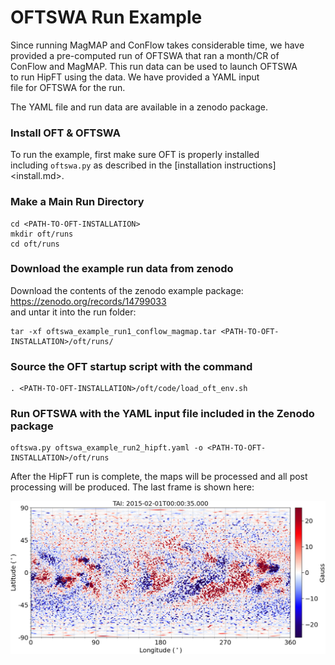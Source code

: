 # OFTSWA Run Example
  
Since running MagMAP and ConFlow takes considerable time, 
we have provided a pre-computed run of OFTSWA that ran a month/CR of  
ConFlow and MagMAP.  This run data can be used to launch OFTSWA  
to run HipFT using the data.  We have provided a YAML input  
file for OFTSWA for the run. 

The YAML file and run data are available in a zenodo package.

### Install OFT & OFTSWA  

To run the example, first make sure OFT is properly installed  
including `oftswa.py` as described in the [installation instructions]<install.md>.  

### Make a Main Run Directory  
```
cd <PATH-TO-OFT-INSTALLATION>
mkdir oft/runs
cd oft/runs
```

### Download the example run data from zenodo  
Download the contents of the zenodo example package:  
<https://zenodo.org/records/14799033>  
and untar it into the run folder:
```
tar -xf oftswa_example_run1_conflow_magmap.tar <PATH-TO-OFT-INSTALLATION>/oft/runs/
```

### Source the OFT startup script with the command  
```
. <PATH-TO-OFT-INSTALLATION>/oft/code/load_oft_env.sh
```

### Run OFTSWA with the YAML input file included in the Zenodo package   
```
oftswa.py oftswa_example_run2_hipft.yaml -o <PATH-TO-OFT-INSTALLATION>/oft/runs
```

After the HipFT run is complete, the maps will be processed and all post processing will be produced.  The last frame is shown here:

<img width=600 src="./example_run_frame32.png" alt="Example" /> 






